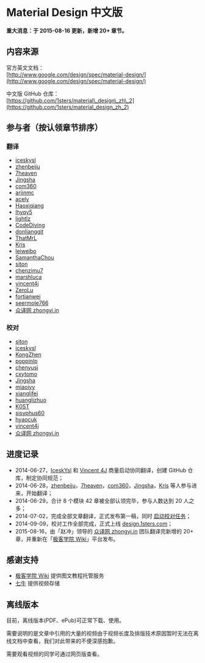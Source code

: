 # Material Design 中文版

**重大消息：于 2015-08-16 更新，新增 20+ 章节。**

## 内容来源

官方英文文档：  
[http://www.google.com/design/spec/material-design/](http://www.google.com/design/spec/material-design/)

中文版 GitHub 仓库：  
[https://github.com/1sters/material\_design\_zh\_2](https://github.com/1sters/material_design_zh_2)

## 参与者（按认领章节排序）

### 翻译

* [iceskysl](https://github.com/iceskysl)   
* [zhenbeiju](https://github.com/zhenbeiju)      
* [7heaven](https://github.com/7heaven)  
* [Jingsha](https://github.com/jingsha)  
* [com360](https://github.com/com360)  
* [arjinmc](https://github.com/arjinmc)  
* [acely](https://github.com/acely)   
* [Haoxiqiang](https://github.com/haoxiqiang)   
* [lhyqy5](https://github.com/lhyqy5)   
* [lightlz](https://github.com/lightlz)   
* [CodeDiving](http://github.com/codediving)   
* [donlianggit](https://github.com/donlianggit)      
* [ThatMrL](https://github.com/ThatMrL)   
* [Kris](https://github.com/krislq)   
* [leiweibo](https://github.com/leiweibo)   
* [SamanthaChou](https://github.com/SamanthaChou)     
* [siton](https://github.com/siton)   
* [chenzimu7](https://github.com/chenzimu7)   
* [marshluca](https://github.com/marshluca)   
* [vincent4j](https://github.com/vincent4j)   
* [ZeroLu](https://github.com/ZeroLu)   
* [fortianwei](https://github.com/fortianwei) 
* [seermole766](https://github.com/seermole766)   
* [众译网 zhongyi.in](http://zhongyi.in)       

### 校对

* [siton](https://github.com/siton)   
* [iceskysl](https://github.com/iceskysl)   
* [KongZhen](https://github.com/KongZhen)   
* [poppinlp](https://github.com/poppinlp)  
* [chenyusi](https://github.com/chenyusi)  
* [cxytomo](https://github.com/cxytomo)  
* [Jingsha](https://github.com/jingsha)  
* [miaoiyy](https://github.com/miaoiyy)  
* [xianglifei](https://github.com/xianglifei)  
* [huanglizhuo](https://github.com/huanglizhuo)  
* [K0ST](https://github.com/K0ST)  
* [sisyphus60](https://github.com/sisyphus60)   
* [hyaocuk](https://github.com/hyaocuk)  
* [vincent4j](https://github.com/vincent4j)  
* [众译网 zhongyi.in](http://zhongyi.in)     

## 进度记录

* 2014-06-27，[IceskYsl](https://github.com/iceskysl)  和 [Vincent 4J](https://github.com/vincent4j) 商量启动协同翻译，创建 GitHub 仓库，制定协同规范；  
* 2014-06-28，[zhenbeiju](https://github.com/zhenbeiju)，[7heaven](https://github.com/7heaven)，[com360](https://github.com/com360)，[Jingsha](https://github.com/jingsha)，[Kris](https://github.com/krislq) 等人参与进来，开始翻译；  
* 2014-06-29，合计 8 个模块 42 章被全部认领完毕，参与人数达到 20 人之多；    
* 2014-07-02，完成全部文章翻译，正式发布第一稿，同时 [启动校对任务](https://github.com/1sters/material_design_zh/issues/140)；  
* 2014-09-09，校对工作全部完成，正式上线 [design.1sters.com](http://design.1sters.com)；   
* 2015-08-16，由「赵冲」领导的 [众译网 zhongyi.in](http://zhongyi.in) 团队翻译完新增的 20+ 章，并重新在「[极客学院 Wiki](http://wiki.jikexueyuan.com)」平台发布。 

## 感谢支持

* [极客学院 Wiki](http://wiki.jikexueyuan.com/) 提供图文教程托管服务   
* [七牛](http://qiniu.com/) 提供视频存储

## 离线版本

目前，离线版本\(PDF、ePub\)可正常下载、使用。

需要说明的是文章中引用的大量的视频由于视频长度及排版技术原因暂时无法在离线文档中查看，我们对此带来的不便深感抱歉。

需要观看视频的同学可通过网页版查看。

